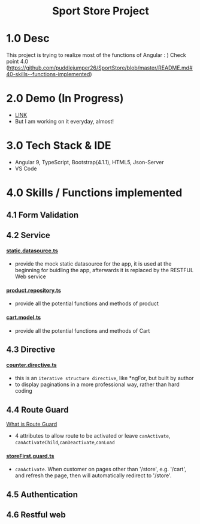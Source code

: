 <h1 align="center">Sport Store Project</h1>

# 1.0 Desc 

This project is trying to realize most of the functions of Angular : )  Check point 4.0 (https://github.com/puddlejumper26/SportStore/blob/master/README.md#40-skills--functions-implemented)

# 2.0 Demo (In Progress)

- [LINK](https://puddlejumper26.github.io/SportStore/)
- But I am working on it everyday, almost!

# 3.0 Tech Stack & IDE
- Angular 9, TypeScript, Bootstrap(4.1.1), HTML5, Json-Server  
- VS Code

# 4.0 Skills / Functions implemented

## 4.1 Form Validation

## 4.2 Service

#### [static.datasource.ts](https://github.com/puddlejumper26/SportStore/blob/master/src/app/model/static.datasource.ts)
- provide the mock static datasource for the app, it is used at the beginning for buidling the app, afterwards it is replaced by the RESTFUL Web service
#### [product.repository.ts](https://github.com/puddlejumper26/SportStore/blob/master/src/app/model/product.repository.ts)
- provide all the potential functions and methods of product
#### [cart.model.ts](https://github.com/puddlejumper26/SportStore/blob/master/src/app/model/cart.model.ts)
- provide all the potential functions and methods of Cart

## 4.3 Directive

#### [counter.directive.ts](https://github.com/puddlejumper26/SportStore/blob/master/src/app/store/counter.directive.ts)
- this is an `iterative structure directive`, like *ngFor, but built by author
- to display paginations in a more professional way, rather than hard coding

## 4.4 Route Guard 

 [What is Route Guard](https://github.com/puddlejumper26/blogs/issues/153)
 - 4 attributes to allow route to be activated or leave `canActivate`, `canActivateChild`,`canDeactivate`,`canLoad`

#### [storeFirst.guard.ts](https://github.com/puddlejumper26/SportStore/blob/master/src/app/storeFirst.guard.ts)
- `canActivate`. When customer on pages other than '/store', e.g. '/cart', and refresh the page, then will automatically redirect to '/store'.

## 4.5 Authentication

## 4.6 Restful web


